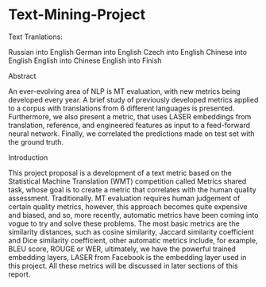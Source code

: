 # Text-Mining-Project

Text Tranlations: 

Russian into English
German into English
Czech into English
Chinese into English
English into Chinese
English into Finish

Abstract

An ever-evolving area of NLP is MT evaluation, with new metrics being developed every year. A brief study of previously developed metrics applied to a corpus with translations from 6 different languages is presented. Furthermore, we also present a metric, that uses LASER embeddings from translation, reference, and engineered features as input to a feed-forward neural network. Finally, we correlated the predictions made on test set with the ground truth.

Introduction

This project proposal is a development of a text metric based on the Statistical Machine Translation (WMT) competition called Metrics shared task, whose goal is to create a metric that correlates with the human quality assessment. Traditionally.
MT evaluation requires human judgement of certain quality metrics, however, this approach becomes quite expensive and biased, and so, more recently, automatic metrics have been coming into vogue to try and solve these problems. The most basic metrics are the similarity distances, such as cosine similarity, Jaccard similarity coefficient and Dice similarity coefficient, other automatic metrics include, for example, BLEU score, ROUGE or WER, ultimately, we have the powerful trained embedding layers, LASER from Facebook is the embedding layer used in this project. All these metrics will be discussed in later sections of this report.
